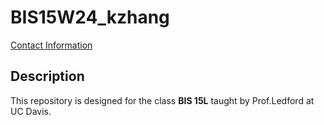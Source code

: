 # BIS15W24_kzhang
[Contact Information](ketzhang@ucdavis.edu)

## Description
This repository is designed for the class **BIS 15L** taught by Prof.Ledford at UC Davis.
